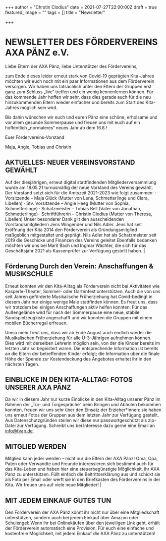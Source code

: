 +++
author = "Chrstin Clodius"
date = 2021-07-27T22:00:00Z
draft = true
featured_image = ""
tags = []
title = "Newsletter"

+++
# NEWSLETTER DES FÖRDERVEREINS AXA PÄNZ e.V.

Liebe Eltern der AXA Pänz, liebe Unterstützer des Fördervereins,

zum Ende dieses leider erneut stark von Covid-19 geprägten Kita-Jahres möchten wir euch noch mit ein paar Informationen aus dem Förderverein versorgen. Wir haben uns tatsächlich unter den Eltern der Gruppen erst ganz zum Schluss „live“ treffen und ein wenig kennenlernen können. Für das kommende Jahr hoffen wir sehr, dass dies gerade auch für die neu hinzukommenden Eltern wieder einfacher und bereits zum Start des Kita-Jahres möglich sein wird.

Bis dahin wünschen wir euch und euren Pänz eine schöne, erholsame und vor allem gesunde Sommerpause und freuen uns mit euch auf ein hoffentlich „normaleres“ neues Jahr ab dem 16.8.!

Euer Fördervereins-Vorstand

Maja, Angie, Tobias und Christin

## AKTUELLES: NEUER VEREINSVORSTAND GEWÄHLT

Auf der diesjährigen, erneut digital stattfindenden Mitgliederversammlung wurde am 18.05.21 turnusmäßig der neue Vorstand des Vereins gewählt. Der Vorstand setzt sich für die Amtszeit 2021-2023 wie folgt zusammen: · Vorsitzende – Maja Glück (Mutter von Lena, Schmetterlinge und Clara, Libellen) · Stv. Vorsitzende – Angie Heeg (Mutter von Sophia, Schmetterlinge) · Schatzmeister – Tobias Bell (Vater von Jonathan, Schmetterlinge) · Schriftführerin – Christin Clodius (Mutter von Theresa, Libellen) Unser besonderer Dank gilt den ausscheidenden Vorstandsmitgliedern Jens Wingender und Nils Adler. Jens hat seit Eröffnung der Kita 2014 den Förderverein als Gründungsmitglied maßgeblich mitgestaltet und geprägt. Nils Adler hat als Schatzmeister seit 2019 die Geschicke und Finanzen des Vereins geleitet Ebenfalls bedanken möchten wir uns bei Marit Bach und Ingmar Wächter, die sich für das Geschäftsjahr 2021 als Kassenprüfer zur Verfügung gestellt haben. |

## Förderung Durch den Verein: Anschaffungen & MUSIKSCHULE

Erneut konnten wir den Kita-Alltag als Förderverein nicht bei Aktivitäten wie Kasperle-Theater, Sommer- oder Gartenfest unterstützen. Auch die von uns seit Jahren geförderte Musikalische Früherziehung hat Covid-bedingt in diesem Jahr nur einige wenige Male stattfinden können. Es freut uns, dass wir trotzdem bei einigen Anschaffungen aktiv helfen konnten: Für das Außengelände wird für nach der Sommerpause eine neue, stabile Sandspielzeugkiste angeschafft und wir konnten die Gruppen mit einem mobilen Bücherregal erfreuen.

Umso mehr freut uns, dass wir ab Ende August auch endlich wieder die Musikalischen Früherziehung für alle Ü-3-Jährigen aufnehmen können. Dies wird mit derselben Lehrerin möglich sein, von der die Kinder bereits im letzten Jahr so begeistert waren. Die entsprechende Information ist bereits an die Eltern der betreffenden Kinder erfolgt; die Information über die finale Höhe der Spende zur Kostendeckung des Angebotes erhaltet ihr in den nächsten Tagen.

## EINBLICKE IN DEN KITA-ALLTAG: FOTOS UNSERER AXA PÄNZ

Da wir in diesem Jahr nur kurze Einblicke in den Kita-Alltag unserer Pänz im Rahmen der „Tür- und Torgespräche“ beim Bringen und Abholen bekommen konnten, freuen wir uns sehr über den Einsatz der Erzieher*innen: sie haben uns erneut Fotos der Gruppen aus dem letzten Jahr zur Verfügung gestellt. Aus Datenschutzgründen stellen wir diese nur passwortgeschützt als zip-Datei zur Verfügung. Schreibt uns bei Interesse dazu gerne eine Email an [info@fvap.de](mailto:info@fvap.de).

## MITGLIED WERDEN

Mitglied kann jeder werden – nicht nur die Eltern der AXA Pänz! Oma, Opa, Paten oder Verwandte und Freunde interessieren sich bestimmt auch für das Kita-Leben und haben hier eine steuerbegünstigte Möglichkeit, ihr AXA Panz zu unterstützen. Füllt einfach die Beitrittserklärung aus und schickt sie als Foto per Email oder werft sie in den Briefkasten des Fördervereins in der Kita. Wir freuen uns auf viele neue Mitglieder! |

## MIT JEDEM EINKAUF GUTES TUN

Den Förderverein der AXA Pänz könnt ihr nicht nur über eine Mitgliedschaft unterstützen, sondern auch bei jedem Einkauf über Amazon oder Schulengel: Wenn ihr bei Onlinekäufen über den jeweiligen Link geht, erhält der Förderverein automatisch eine Provision. Für euch eine einfache und kostenfreie Möglichkeit, mit jedem Einkauf die AXA Pänz zu unterstützen!

